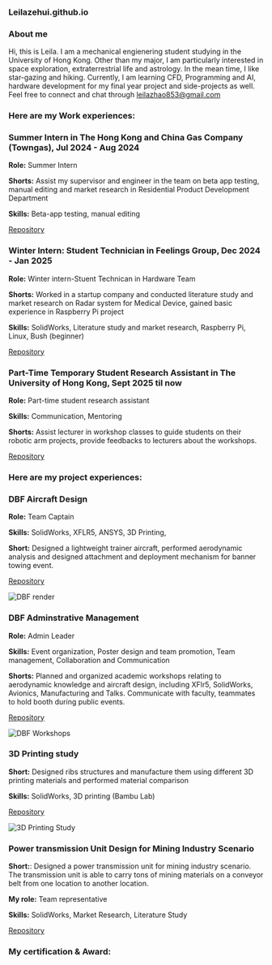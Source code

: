 ### Leilazehui.github.io

### About me

Hi, this is Leila. I am a mechanical engienering student studying in the University of Hong Kong. Other than my major, I am particularly interested in space exploration, extraterrestrial life and astrology. In the mean time, I like star-gazing and hiking. Currently, I am learning CFD, Programming and AI, hardware development for my final year project and side-projects as well. Feel free to connect and chat through leilazhao853@gmail.com

### Here are my Work experiences:
### Summer Intern in The Hong Kong and China Gas Company (Towngas), Jul 2024 - Aug 2024
**Role:** Summer Intern

**Shorts:** Assist my supervisor and engineer in the team on beta app testing, manual editing and market research in Residential Product Development Department

**Skills:** Beta-app testing, manual editing

[Repository](https://github.com/Leilazehui/Leilazehui.github.io/blob/main/Work/towngas_intern.md)


### Winter Intern: Student Technician in Feelings Group, Dec 2024 - Jan 2025 
**Role:** Winter intern-Stuent Technican in Hardware Team

**Shorts:** Worked in a startup company and conducted literature study and market research on Radar system for Medical Device, gained basic experience in Raspberry Pi project

**Skills:** SolidWorks, Literature study and market research, Raspberry Pi, Linux, Bush (beginner)

[Repository](https://github.com/Leilazehui/Leilazehui.github.io/blob/main/Work/Student_Technician_Feelings_Group.md)


### Part-Time Temporary Student Research Assistant in The University of Hong Kong, Sept 2025 til now
**Role:** Part-time student research assistant 

**Skills:** Communication, Mentoring

**Shorts:** Assist lecturer in workshop classes to guide students on their robotic arm projects, provide feedbacks to lecturers about the workshops. 

[Repository](https://github.com/Leilazehui/Leilazehui.github.io/blob/main/Work/SRA.md)

### Here are my project experiences:
### DBF Aircraft Design

**Role:** Team Captain

**Skills:** SolidWorks, XFLR5, ANSYS, 3D Printing, 

**Short:** Designed a lightweight trainer aircraft, performed aerodynamic analysis and designed attachment and deployment mechanism for banner towing event.

[Repository](https://github.com/Leilazehui/Leilazehui.github.io/blob/main/Project/DBF_AIAA)


![DBF render](/assets/images/dbf-render.jpg)


### DBF Adminstrative Management

**Role:** Admin Leader

**Skills:** Event organization, Poster design and team promotion, Team management, Collaboration and Communication

**Shorts:** Planned and organized academic workshops relating to aerodynamic knowledge and aircraft design, including XFlr5, SolidWorks, Avionics, Manufacturing and Talks. Communicate with faculty, teammates to hold booth during public events. 

[Repository](https://github.com/Leilazehui/Leilazehui.github.io/blob/main/Project/DBF%20Educational_events.md)

![DBF Workshops](/assets/images/dbf-Education.jpg)


### 3D Printing study

**Short:** Designed ribs structures and manufacture them using different 3D printing materials and performed material comparison

**Skills:** SolidWorks, 3D printing (Bambu Lab)

[Repository](https://github.com/Leilazehui/Leilazehui.github.io/blob/main/Project/3D_printing.md)

![3D Printing Study](/assets/images/dbf-render.jpg)

### Power transmission Unit Design for Mining Industry Scenario

**Short:**: Designed a power transmission unit for mining industry scenario. The transmission unit is able to carry tons of mining materials on a conveyor belt from one location to another location. 

**My role:** Team representative

**Skills:** SolidWorks, Market Research, Literature Study

[Repository](https://github.com/Leilazehui/Leilazehui.github.io/blob/main/Project/transmission_unit.md)


### My certification & Award:
